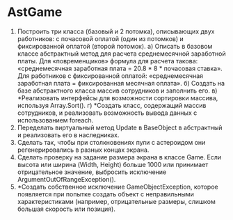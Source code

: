 # AstGame
1. Построить три класса (базовый и 2 потомка), описывающих двух работников: с почасовой оплатой (один из потомков) и фиксированной оплатой (второй потомок).
а) Описать в базовом классе абстрактный метод для расчета среднемесячной заработной платы. Для «повременщиков» формула для расчета такова: «среднемесячная заработная плата = 20.8 * 8 * почасовая ставка». Для работников с фиксированной оплатой: «среднемесячная заработная плата = фиксированная месячная оплата».
б) Создать на базе абстрактного класса массив сотрудников и заполнить его.
в) *Реализовать интерфейсы для возможности сортировки массива, используя Array.Sort().
г) *Создать класс, содержащий массив сотрудников, и реализовать возможность вывода данных с использованием foreach.
2. Переделать виртуальный метод Update в BaseObject в абстрактный и реализовать его в наследниках.
3. Сделать так, чтобы при столкновениях пули с астероидом они регенерировались в разных концах экрана.
4. Сделать проверку на задание размера экрана в классе Game. Если высота или ширина (Width, Height) больше 1000 или принимает отрицательное значение, выбросить исключение ArgumentOutOfRangeException().
5. *Создать собственное исключение GameObjectException, которое появляется при попытке создать объект с неправильными характеристиками (например, отрицательные размеры, слишком большая скорость или позиция).
